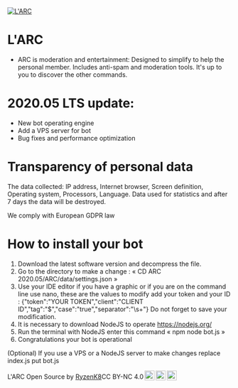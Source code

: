 
<a href="https://top.gg/bot/643148680618180609" >

  <img src="https://top.gg/api/widget/status/643148680618180609.svg" alt="L'ARC" />

</a>

# L'ARC
- ARC is moderation and entertainment: Designed to simplify to help the personal member. Includes anti-spam and moderation tools. It's up to you to discover the other commands.

# 2020.05 LTS update:
- New bot operating engine
- Add a VPS server for bot
- Bug fixes and performance optimization

# Transparency of personal data
The data collected: IP address, Internet browser, Screen definition,
Operating system, Processors, Language. Data used for statistics and after 7 days the data will be destroyed.

We comply with European GDPR law

# How to install your bot
1. Download the latest software version and decompress the file.
2. Go to the directory to make a change : « CD ARC 2020.05/ARC/data/settings.json »
3. Use your IDE editor if you have a graphic or if you are on the command line use nano, these are the values to modify add your token and your ID : {"token":"YOUR TOKEN","client":"CLIENT ID","tag":"$","case":"true","separator":"\\s+"} Do not forget to save your modification.
4. It is necessary to download NodeJS to operate https://nodejs.org/
5. Run the terminal with NodeJS enter this command « npm node bot.js »
6. Congratulations your bot is operational

(Optional) If you use a VPS or a NodeJS server to make changes replace index.js put bot.js


<p xmlns:dct="http://purl.org/dc/terms/" xmlns:cc="http://creativecommons.org/ns#" class="license-text"><span rel="dct:title">L'ARC Open Source</span> by <a rel="cc:attributionURL" href="https://arcjs.ml"><span rel="cc:attributionName">RyzenK8</span></a>CC BY-NC 4.0<a href="https://creativecommons.org/licenses/by-nc/4.0"><img style="height:22px!important;margin-left: 3px;vertical-align:text-bottom;" src="https://search.creativecommons.org/static/img/cc_icon.svg" /><img  style="height:22px!important;margin-left: 3px;vertical-align:text-bottom;" src="https://search.creativecommons.org/static/img/cc-by_icon.svg" /><img  style="height:22px!important;margin-left: 3px;vertical-align:text-bottom;" src="https://search.creativecommons.org/static/img/cc-nc_icon.svg" /></a></p>
